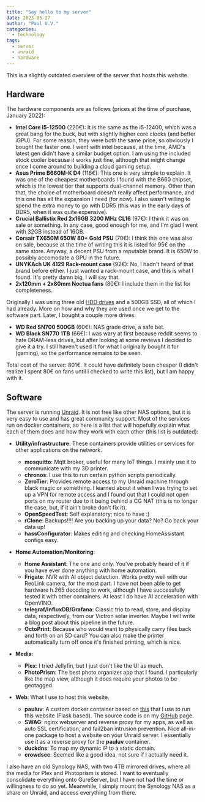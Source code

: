 ```yaml
---
title: "Say hello to my server" 
date: 2023-05-27
author: "Paul U.V."
categories:
  - technology
tags: 
  - server
  - unraid
  - hardware
---
```


This is a slightly outdated overview of the server that hosts this website.

## Hardware
The hardware components are as follows (prices at the time of purchase, January 2022):

- **Intel Core i5-12500** (220€): It is the same as the i5-12400, which was a great bang for the buck, but with slightly higher core clocks (and better iGPU). For some reason, they were both the same price, so obviously I bought the faster one. I went with intel because, at the time, AMD's latest gen didn't have a similar budget option. I am using the included stock cooler because it works just fine, although that might change once I come around to building a cloud gaming setup.
- **Asus Prime B660M-K D4** (116€): This one is very simple to explain. It was one of the cheapest motherboards I found with the B660 chipset, which is the lowest tier that supports dual-channel memory. Other than that, the choice of motherboard doesn't really affect performance, and this one has all the expansion I need (for now). I also wasn't willing to spend the extra money to go with DDR5 (this was in the early days of DDR5, when it was quite expensive).
- **Crucial Ballistix Red 2x16GB 3200 MHz CL16** (97€): I think it was on sale or something. In any case, good enough for me, and I'm glad I went with 32GB instead of 16GB.
- **Corsair TX650M 650W 80+ Gold PSU** (70€): I think this one was also on sale, because at the time of writing this it is listed for 95€ on the same store. Anyway, a decent PSU from a reputable brand. It is 650W to possibly accomodate a GPU in the future.
- **UNYKAch UK 4129 Rack-mount case** (92€): No, I hadn't heard of that brand before either. I just wanted a rack-mount case, and this is what I found. It's pretty damn big, I will say that.
- **2x120mm + 2x80mm Noctua fans** (80€): I include them in the list for completeness.

Originally I was using three old [HDD drives](https://en.wikipedia.org/wiki/RAS_syndrome) and a 500GB SSD, all of which I had already. More on how and why they are used once we get to the software part. Later, I bought a couple more drives:

- **WD Red SN700 500GB** (60€): NAS grade drive, a safe bet.
- **WD Black SN770 1TB** (66€): I was wary at first because reddit seems to hate DRAM-less drives, but after looking at some reviews I decided to give it a try. I still haven't used it for what I originally bought it for (gaming), so the performance remains to be seen.

Total cost of the server: 801€. It could have definitely been cheaper (I didn't realize I spent 80€ on fans until I checked to write this list), but I am happy with it.

## Software
The server is running [Unraid](https://unraid.net). It is not free like other NAS options, but it is very easy to use and has great community support. Most of the services run on docker containers, so here is a list that will hopefully explain what each of them does and how they work with each other (this list is outdated):

- **Utility/infrastructure**: These containers provide utilities or services for other applications on the network.
    - **mosquitto**: Mqtt broker, useful for many IoT things. I mainly use it to communicate with my 3D printer.
    - **chronos**: I use this to run certain python scripts periodically.
    - **ZeroTier**: Provides remote access to my Unraid machine through black magic or something. I learned about it when I was trying to set up a VPN for remote access and I found out that I could not open ports on my router due to it being behind a CG NAT (this is no longer the case, but, if it ain't broke don't fix it).
    - **OpenSpeedTest**: Self explanatory; nice to have :)
    - **rClone**: Backups!!!! Are you backing up your data? No? Go back your data up!
    - **hassConfigurator**: Makes editing and checking HomeAssistant configs easy.

- **Home Automation/Monitoring**:
    - **Home Assistant**: The one and only. You've probably heard of it if you have ever done anything with home automation.
    - **Frigate**: NVR with AI object detection. Works pretty well with our ReoLink camera, for the most part. I have not been able to get hardware h.265 decoding to work, although I have successfully tested it with other containers. At least I do have AI acceleration with OpenVINO.
    - **telegraf/InfluxDB/Grafana**: Classic trio to read, store, and display data, respectively, from our Victron solar inverter. Maybe I will write a blog post about this pipeline in the future.
    - **OctoPrint**: Because who would want to physically carry files back and forth on an SD card? You can also make the printer automatically turn off once it's finished printing, which is nice.

- **Media**:
    - **Plex**: I tried Jellyfin, but I just don't like the UI as much.
    - **PhotoPrism**: The best photo organizer app that I found. I particularly like the map view, although it does require your photos to be geotagged.

- **Web**: What I use to host this website.
    - **pauluv**: A custom docker container based on [this](https://hub.docker.com/r/tiangolo/meinheld-gunicorn-flask) that I use to run this website (Flask based). The source code is on my [GitHub](https://github.com/PaU1570/pauluv.com) page.
    - **SWAG**: nginx webserver and reverse proxy for my apps, as well as auto SSL certification, and fail2ban intrusion prevention. Nice all-in-one package to host a website on your Unraid server. I essentially use it as a reverse proxy for the **pauluv** container.
    - **duckdns**: To map my dynamic IP to a static domain.
    - **crowdsec**: Seemed like a good idea, not sure if I actually need it.

I also have an old Synology NAS, with two 4TB mirrored drives, where all the media for Plex and Photoprism is stored. I want to eventually consolidate everything onto GureServer, but I have not had the time or willingness to do so yet. Meanwhile, I simply mount the Synology NAS as a share on Unraid, and access everything from there.